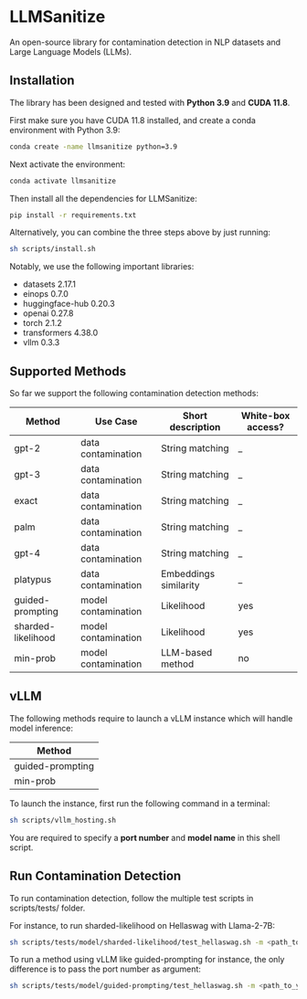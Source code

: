 # LLMSanitize
An open-source library for contamination detection in NLP datasets and Large Language Models (LLMs).  

## Installation
The library has been designed and tested with **Python 3.9** and **CUDA 11.8**.  

First make sure you have CUDA 11.8 installed, and create a conda environment with Python 3.9: 
```bash
conda create -name llmsanitize python=3.9
```

Next activate the environment:
```bash
conda activate llmsanitize
```

Then install all the dependencies for LLMSanitize:
```bash
pip install -r requirements.txt
```

Alternatively, you can combine the three steps above by just running:  
```bash
sh scripts/install.sh
```

Notably, we use the following important libraries:
- datasets 2.17.1
- einops 0.7.0
- huggingface-hub 0.20.3
- openai 0.27.8
- torch 2.1.2
- transformers 4.38.0
- vllm 0.3.3

## Supported Methods
So far we support the following contamination detection methods:

| **Method** | **Use Case** | **Short description** | **White-box access?** |  
|---|---|---|---|
| gpt-2 | data contamination | String matching | _ |
| gpt-3 | data contamination | String matching | _ |
| exact | data contamination | String matching | _ |
| palm | data contamination | String matching | _ |
| gpt-4 | data contamination | String matching | _ |
| platypus | data contamination | Embeddings similarity | _ |
| guided-prompting | model contamination | Likelihood | yes |
| sharded-likelihood | model contamination | Likelihood | yes |
| min-prob | model contamination | LLM-based method | no |

## vLLM
The following methods require to launch a vLLM instance which will handle model inference:

| **Method** | 
|---|
| guided-prompting |
| min-prob |

To launch the instance, first run the following command in a terminal: 
```bash
sh scripts/vllm_hosting.sh
```
You are required to specify a **port number** and **model name** in this shell script. 

## Run Contamination Detection
To run contamination detection, follow the multiple test scripts in scripts/tests/ folder.  

For instance, to run sharded-likelihood on Hellaswag with Llama-2-7B:
```bash
sh scripts/tests/model/sharded-likelihood/test_hellaswag.sh -m <path_to_your_llama-2-7b_folder> 
```

To run a method using vLLM like guided-prompting for instance, the only difference is to pass the port number as argument:
```bash
sh scripts/tests/model/guided-prompting/test_hellaswag.sh -m <path_to_your_llama-2-7b_folder> -p <port_number_from_your_vllm_instance>
```
